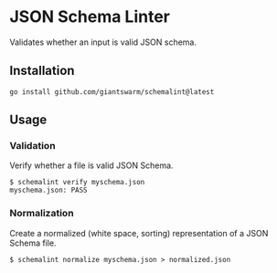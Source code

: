 # JSON Schema Linter

Validates whether an input is valid JSON schema.

## Installation

```nohighlight
go install github.com/giantswarm/schemalint@latest
```

## Usage

### Validation

Verify whether a file is valid JSON Schema.

```nohighlight
$ schemalint verify myschema.json
myschema.json: PASS
```

### Normalization

Create a normalized (white space, sorting) representation of a JSON Schema file.

```nohighlight
$ schemalint normalize myschema.json > normalized.json
```
